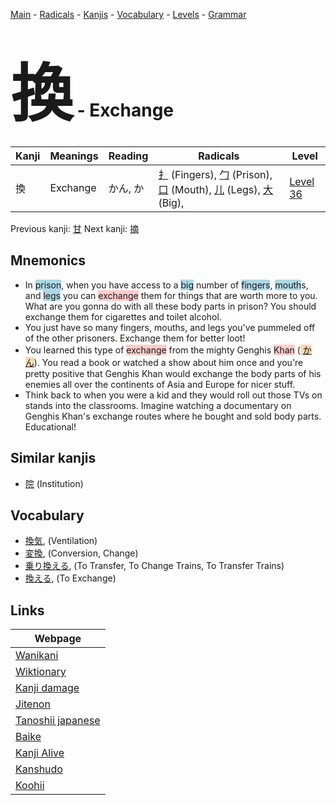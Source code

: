 <style> bigfont {font-size: 100px}</style>
[Main](../README.md) -
[Radicals](../radicals.md) -
[Kanjis](../kanjis.md) -
[Vocabulary](../vocabulary.md) -
[Levels](../levels.md) -
[Grammar](../grammar.md)
# <bigfont> 換</bigfont> - Exchange 

| Kanji | Meanings | Reading | Radicals | Level |
| --- | --- | --- | --- | --- |
| 換 | Exchange | かん, か | [扌](../radicals/扌.md) (Fingers), [勹](../radicals/勹.md) (Prison), [口](../radicals/口.md) (Mouth), [儿](../radicals/儿.md) (Legs), [大](../radicals/大.md) (Big),  | [Level 36](../levels/wk_level36.md) |

Previous kanji: [甘](甘.md) Next kanji: [摘](摘.md) 

## Mnemonics
 * In <span style="background-color:#ADD8E6"> prison</span>, when you have access to a <span style="background-color:#ADD8E6"> big</span> number of <span style="background-color:#ADD8E6"> fingers</span>, <span style="background-color:#ADD8E6"> mouth</span>s, and <span style="background-color:#ADD8E6"> legs</span> you can <span style="background-color:#ffcccb"> exchange</span> them for things that are worth more to you. What are you gonna do with all these body parts in prison? You should exchange them for cigarettes and toilet alcohol.
* You just have so many fingers, mouths, and legs you've pummeled off of the other prisoners. Exchange them for better loot!
* You learned this type of <span style="background-color:#ffcccb"> exchange</span> from the mighty Genghis <span style="background-color:#ffcccb"> Khan</span> (<span style="background-color:#fed8b1"> [かん](https://jisho.org/search/かん)</span>). You read a book or watched a show about him once and you're pretty positive that Genghis Khan would exchange the body parts of his enemies all over the continents of Asia and Europe for nicer stuff.
* Think back to when you were a kid and they would roll out those TVs on stands into the classrooms. Imagine watching a documentary on Genghis Khan's exchange routes where he bought and sold body parts. Educational!


## Similar kanjis
 * [院](院.md) (Institution)


## Vocabulary
 * [換気](../vocabulary/換.md), (Ventilation)
* [変換](../vocabulary/換.md), (Conversion, Change)
* [乗り換える](../vocabulary/換.md), (To Transfer, To Change Trains, To Transfer Trains)
* [換える](../vocabulary/換.md), (To Exchange)



## Links 

| Webpage |
| --- |
| [Wanikani          ](https://www.wanikani.com/kanji/換) |
| [Wiktionary        ](https://en.wiktionary.org/wiki/換) |
| [Kanji damage      ](http://www.kanjidamage.com/kanji/search?utf8=✓&q=換) |
| [Jitenon           ](https://jitenon.com/kanji/換) |
| [Tanoshii japanese ](https://www.tanoshiijapanese.com/dictionary/kanji.cfm?k=換) |
| [Baike             ](https://baike.baidu.com/item/換) |
| [Kanji Alive       ](https://app.kanjialive.com/換) |
| [Kanshudo          ](https://www.kanshudo.com/searchmn?q=換) |
| [Koohii            ](https://kanji.koohii.com/study/kanji/換) |
